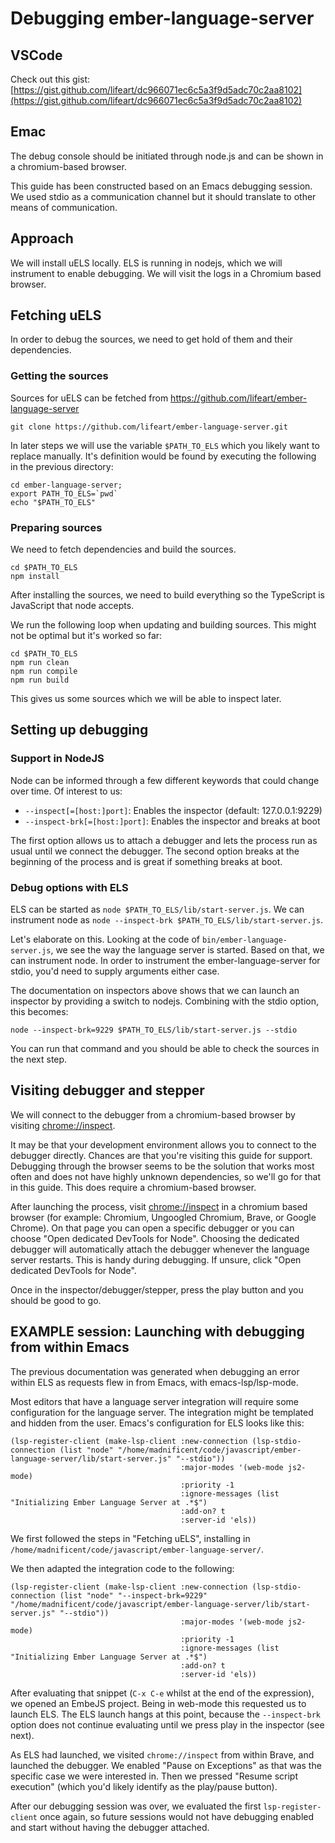 # Debugging ember-language-server


## VSCode

  Check out this gist: [https://gist.github.com/lifeart/dc966071ec6c5a3f9d5adc70c2aa8102](https://gist.github.com/lifeart/dc966071ec6c5a3f9d5adc70c2aa8102)

## Emac


The debug console should be initiated through node.js and can be shown in a chromium-based browser.

This guide has been constructed based on an Emacs debugging session. We used stdio as a communication channel but it should translate to other means of communication.

## Approach

We will install uELS locally.  ELS is running in nodejs, which we will instrument to enable debugging.  We will visit the logs in a Chromium based browser.

## Fetching uELS

In order to debug the sources, we need to get hold of them and their dependencies.

### Getting the sources

Sources for uELS can be fetched from https://github.com/lifeart/ember-language-server

    git clone https://github.com/lifeart/ember-language-server.git

In later steps we will use the variable `$PATH_TO_ELS` which you likely want to replace manually.  It's definition would be found by executing the following in the previous directory:

    cd ember-language-server;
    export PATH_TO_ELS=`pwd`
    echo "$PATH_TO_ELS"

### Preparing sources

We need to fetch dependencies and build the sources.

    cd $PATH_TO_ELS
    npm install

After installing the sources, we need to build everything so the TypeScript is JavaScript that node accepts.

We run the following loop when updating and building sources.  This might not be optimal but it's worked so far:

    cd $PATH_TO_ELS
    npm run clean
    npm run compile
    npm run build

This gives us some sources which we will be able to inspect later.

## Setting up debugging

### Support in NodeJS

Node can be informed through a few different keywords that could change over time.  Of interest to us:

- `--inspect[=[host:]port]`: Enables the inspector (default: 127.0.0.1:9229)
- `--inspect-brk[=[host:]port]`: Enables the inspector and breaks at boot

The first option allows us to attach a debugger and lets the process run as usual until we connect the debugger.  The second option breaks at the beginning of the process and is great if something breaks at boot.

### Debug options with ELS

ELS can be started as `node $PATH_TO_ELS/lib/start-server.js`.  We can instrument node as `node --inspect-brk $PATH_TO_ELS/lib/start-server.js`.

Let's elaborate on this.  Looking at the code of `bin/ember-language-server.js`, we see the way the language server is started.  Based on that, we can instrument node.  In order to instrument the ember-language-server for stdio, you'd need to supply arguments either case.

The documentation on inspectors above shows that we can launch an inspector by providing a switch to nodejs.  Combining with the stdio option, this becomes:

    node --inspect-brk=9229 $PATH_TO_ELS/lib/start-server.js --stdio

You can run that command and you should be able to check the sources in the next step.

## Visiting debugger and stepper

We will connect to the debugger from a chromium-based browser by visiting [chrome://inspect](chrome://inspect "Nodejs inspector").

It may be that your development environment allows you to connect to the debugger directly.  Chances are that you're visiting this guide for support.  Debugging through the browser seems to be the solution that works most often and does not have highly unknown dependencies, so we'll go for that in this guide.  This does require a chromium-based browser.

After launching the process, visit [chrome://inspect](chrome://inspect "Nodejs inspector") in a chromium based browser (for example: Chromium, Ungoogled Chromium, Brave, or Google Chrome).  On that page you can open a specific debugger or you can choose "Open dedicated DevTools for Node".  Choosing the dedicated debugger will automatically attach the debugger whenever the language server restarts.  This is handy during debugging.  If unsure, click "Open dedicated DevTools for Node".

Once in the inspector/debugger/stepper, press the play button and you should be good to go.

## EXAMPLE session: Launching with debugging from within Emacs

The previous documentation was generated when debugging an error within ELS as requests flew in from Emacs, with emacs-lsp/lsp-mode.

Most editors that have a language server integration will require some configuration for the language server.  The integration might be templated and hidden from the user.  Emacs's configuration for ELS looks like this:

    (lsp-register-client (make-lsp-client :new-connection (lsp-stdio-connection (list "node" "/home/madnificent/code/javascript/ember-language-server/lib/start-server.js" "--stdio"))
                                          :major-modes '(web-mode js2-mode)
                                          :priority -1
                                          :ignore-messages (list "Initializing Ember Language Server at .*$")
                                          :add-on? t
                                          :server-id 'els))

We first followed the steps in "Fetching uELS", installing in `/home/madnificent/code/javascript/ember-language-server/`.

We then adapted the integration code to the following:

    (lsp-register-client (make-lsp-client :new-connection (lsp-stdio-connection (list "node" "--inspect-brk=9229" "/home/madnificent/code/javascript/ember-language-server/lib/start-server.js" "--stdio"))
                                          :major-modes '(web-mode js2-mode)
                                          :priority -1
                                          :ignore-messages (list "Initializing Ember Language Server at .*$")
                                          :add-on? t
                                          :server-id 'els))

After evaluating that snippet (`C-x C-e` whilst at the end of the expression), we opened an EmbeJS project.  Being in web-mode this requested us to launch ELS.  The ELS launch hangs at this point, because the `--inspect-brk` option does not continue evaluating until we press play in the inspector (see next).

As ELS had launched, we visited `chrome://inspect` from within Brave, and launched the debugger.  We enabled "Pause on Exceptions" as that was the specific case we were interested in.  Then we pressed "Resume script execution" (which you'd likely identify as the play/pause button).

After our debugging session was over, we evaluated the first `lsp-register-client` once again, so future sessions would not have debugging enabled and start without having the debugger attached.
